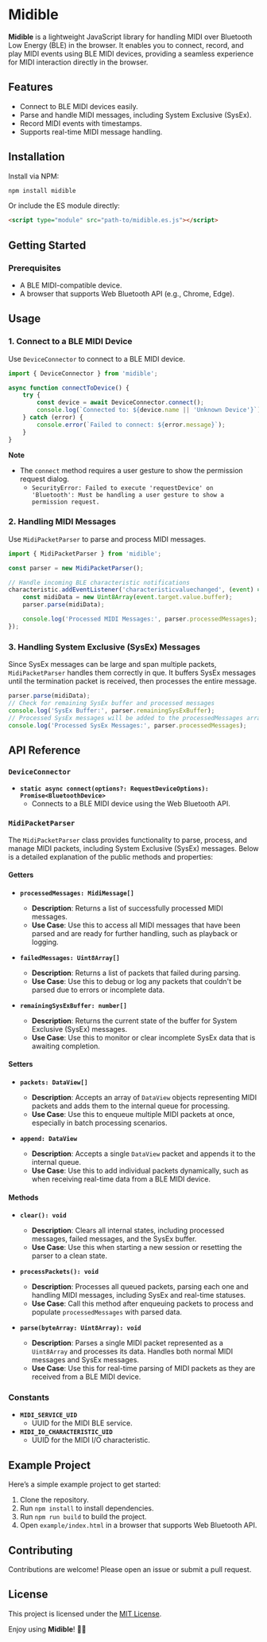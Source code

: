 # Midible

**Midible** is a lightweight JavaScript library for handling MIDI over Bluetooth Low Energy (BLE) in the browser. It enables you to connect, record, and play MIDI events using BLE MIDI devices, providing a seamless experience for MIDI interaction directly in the browser.


## Features

- Connect to BLE MIDI devices easily.
- Parse and handle MIDI messages, including System Exclusive (SysEx).
- Record MIDI events with timestamps.
- Supports real-time MIDI message handling.



## Installation

Install via NPM:

```bash
npm install midible
```

Or include the ES module directly:

```html
<script type="module" src="path-to/midible.es.js"></script>
```


## Getting Started

### Prerequisites

- A BLE MIDI-compatible device.
- A browser that supports Web Bluetooth API (e.g., Chrome, Edge).



## Usage

### 1. Connect to a BLE MIDI Device

Use `DeviceConnector` to connect to a BLE MIDI device.

```javascript
import { DeviceConnector } from 'midible';

async function connectToDevice() {
    try {
        const device = await DeviceConnector.connect();
        console.log(`Connected to: ${device.name || 'Unknown Device'}`);
    } catch (error) {
        console.error(`Failed to connect: ${error.message}`);
    }
}
```
**Note**
- The `connect` method requires a user gesture to show the permission request dialog.
  - `SecurityError: Failed to execute 'requestDevice' on 'Bluetooth': Must be handling a user gesture to show a permission request.`



### 2. Handling MIDI Messages

Use `MidiPacketParser` to parse and process MIDI messages.

```javascript
import { MidiPacketParser } from 'midible';

const parser = new MidiPacketParser();

// Handle incoming BLE characteristic notifications
characteristic.addEventListener('characteristicvaluechanged', (event) => {
    const midiData = new Uint8Array(event.target.value.buffer);
    parser.parse(midiData);

    console.log('Processed MIDI Messages:', parser.processedMessages);
});
```





### 3. Handling System Exclusive (SysEx) Messages
Since SysEx messages can be large and span multiple packets, `MidiPacketParser` handles them correctly in que.
It buffers SysEx messages until the termination packet is received, then processes the entire message.


```javascript
parser.parse(midiData);
// Check for remaining SysEx buffer and processed messages
console.log('SysEx Buffer:', parser.remainingSysExBuffer);
// Processed SysEx messages will be added to the processedMessages array
console.log('Processed SysEx Messages:', parser.processedMessages);
```



## API Reference

### **`DeviceConnector`**
- **`static async connect(options?: RequestDeviceOptions): Promise<BluetoothDevice>`**
  - Connects to a BLE MIDI device using the Web Bluetooth API.



### **`MidiPacketParser`**
The `MidiPacketParser` class provides functionality to parse, process, and manage MIDI packets, including System Exclusive (SysEx) messages. Below is a detailed explanation of the public methods and properties:



#### **Getters**

- **`processedMessages: MidiMessage[]`**
  - **Description**: Returns a list of successfully processed MIDI messages.
  - **Use Case**: Use this to access all MIDI messages that have been parsed and are ready for further handling, such as playback or logging.

- **`failedMessages: Uint8Array[]`**
  - **Description**: Returns a list of packets that failed during parsing.
  - **Use Case**: Use this to debug or log any packets that couldn't be parsed due to errors or incomplete data.

- **`remainingSysExBuffer: number[]`**
  - **Description**: Returns the current state of the buffer for System Exclusive (SysEx) messages.
  - **Use Case**: Use this to monitor or clear incomplete SysEx data that is awaiting completion.



#### **Setters**

- **`packets: DataView[]`**
  - **Description**: Accepts an array of `DataView` objects representing MIDI packets and adds them to the internal queue for processing.
  - **Use Case**: Use this to enqueue multiple MIDI packets at once, especially in batch processing scenarios.

- **`append: DataView`**
  - **Description**: Accepts a single `DataView` packet and appends it to the internal queue.
  - **Use Case**: Use this to add individual packets dynamically, such as when receiving real-time data from a BLE MIDI device.



#### **Methods**

- **`clear(): void`**
  - **Description**: Clears all internal states, including processed messages, failed messages, and the SysEx buffer.
  - **Use Case**: Use this when starting a new session or resetting the parser to a clean state.

- **`processPackets(): void`**
  - **Description**: Processes all queued packets, parsing each one and handling MIDI messages, including SysEx and real-time statuses.
  - **Use Case**: Call this method after enqueuing packets to process and populate `processedMessages` with parsed data.

- **`parse(byteArray: Uint8Array): void`**
  - **Description**: Parses a single MIDI packet represented as a `Uint8Array` and processes its data. Handles both normal MIDI messages and SysEx messages.
  - **Use Case**: Use this for real-time parsing of MIDI packets as they are received from a BLE MIDI device.





### Constants

- **`MIDI_SERVICE_UID`**
  - UUID for the MIDI BLE service.
- **`MIDI_IO_CHARACTERISTIC_UID`**
  - UUID for the MIDI I/O characteristic.



## Example Project

Here’s a simple example project to get started:
1. Clone the repository.
2. Run `npm install` to install dependencies.
3. Run `npm run build` to build the project.
4. Open `example/index.html` in a browser that supports Web Bluetooth API.



## Contributing

Contributions are welcome! Please open an issue or submit a pull request.



## License

This project is licensed under the [MIT License](LICENSE).

Enjoy using **Midible**! 🎹🎶
